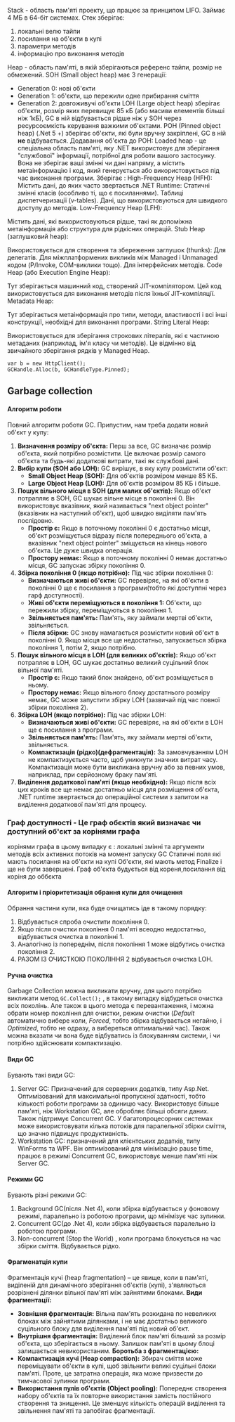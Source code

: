 Stack - область пам'яті проекту, що працює за принципом LIFO. Займає 4 МБ в 64-біт системах.
Стек зберігає:
1. локальні велю тайпи
2. посилання на об'єкти в купі
3. параметри методів
4. інформацію про виконання методів

Heap - область пам'яті, в якій зберігаються референс тайпи, розмір не обмежений.
SOH (Small object heap) має 3 генерації:
- Generation 0: нові об'єкти
- Generation 1: об'єкти, що пережили одне прибирання сміття
- Generation 2: довгоживучі об'єкти
LOH (Large object heap) зберігає об'єкти, розмір яких перевищує 85 кБ (або масиви елементів більші ніж 1кБ), GC в ній відбувається рідше ніж у SOH через ресурсоємкість керування важкими об'єктами.
POH (Pinned object heap) (.Net 5 +) зберігає об'єкти, які були вручну закріплені, GC в ній **не** відбувається.
Додавання об'єкта до POH:
Loaded heap - це спеціальна область пам'яті, яку .NET використовує для зберігання "службової" інформації, потрібної для роботи вашого застосунку. Вона не зберігає ваші змінні чи дані напряму, а містить метаінформацію і код, який генерується або використовується під час виконання програми.
Зберігає : 
High-Frequency Heap (HFH):
Містить дані, до яких часто звертається .NET Runtime:
Статичні змінні класів (особливо ті, що є посиланнями).
Таблиці диспетчеризації (v-tables).
Дані, що використовуються для швидкого доступу до методів.
Low-Frequency Heap (LFH):

Містить дані, які використовуються рідше, такі як допоміжна метаінформація або структура для рідкісних операцій.
Stub Heap (заглушковий heap):

Використовується для створення та збереження заглушок (thunks):
Для делегатів.
Для міжплатформених викликів між Managed і Unmanaged кодом (P/Invoke, COM-виклики тощо).
Для інтерфейсних методів.
Code Heap (або Execution Engine Heap):

Тут зберігається машинний код, створений JIT-компілятором.
Цей код використовується для виконання методів після їхньої JIT-компіляції.
Metadata Heap:

Тут зберігається метаінформація про типи, методи, властивості і всі інші конструкції, необхідні для виконання програми.
String Literal Heap:

Використовується для зберігання строкових літералів, які є частиною метаданих (наприклад, ім'я класу чи методів).
Це відмінно від звичайного зберігання рядків у Managed Heap.

```
var b = new HttpClient();  
GCHandle.Alloc(b, GCHandleType.Pinned);
```
## Garbage collection

#### Алгоритм роботи
Повний алгоритм роботи GC. Припустим, нам треба додати новий об'єкт у купу:
1. **Визначення розміру об'єкта:** Перш за все, GC визначає розмір об'єкта, який потрібно розмістити. Це включає розмір самого об'єкта та будь-які додаткові витрати, такі як службові дані.
2. **Вибір купи (SOH або LOH):** GC вирішує, в яку купу розмістити об'єкт:
    - **Small Object Heap (SOH):** Для об'єктів розміром менше 85 КБ.
    - **Large Object Heap (LOH):** Для об'єктів розміром 85 КБ і більше.
3. **Пошук вільного місця в SOH (для малих об'єктів):** Якщо об'єкт потрапляє в SOH, GC шукає вільне місце в поколінні 0. Він використовує вказівник, який називається "next object pointer" (вказівник на наступний об'єкт), щоб швидко виділяти пам'ять послідовно.
    - **Простір є:** Якщо в поточному поколінні 0 є достатньо місця, об'єкт розміщується відразу після попереднього об'єкта, а вказівник "next object pointer" зміщується на кінець нового об'єкта. Це дуже швидка операція.
    - **Простору немає:** Якщо в поточному поколінні 0 немає достатньо місця, GC запускає збірку покоління 0.
4. **Збірка покоління 0 (якщо потрібно):** Під час збірки покоління 0:
    - **Визначаються живі об'єкти:** GC перевіряє, на які об'єкти в поколінні 0 ще є посилання з програми(тобто які доступпні через гарф доступності).
    - **Живі об'єкти переміщуються в покоління 1:** Об'єкти, що пережили збірку, переміщуються в покоління 1.
    - **Звільняється пам'ять:** Пам'ять, яку займали мертві об'єкти, звільняється.
    - **Після збірки:** GC знову намагається розмістити новий об'єкт в поколінні 0. Якщо місця все ще недостатньо, запускається збірка покоління 1, потім 2, якщо потрібно.
5. **Пошук вільного місця в LOH (для великих об'єктів):** Якщо об'єкт потрапляє в LOH, GC шукає достатньо великий суцільний блок вільної пам'яті.
    - **Простір є:** Якщо такий блок знайдено, об'єкт розміщується в ньому.
    - **Простору немає:** Якщо вільного блоку достатнього розміру немає, GC може запустити збірку LOH (зазвичай під час повної збірки покоління 2).
6. **Збірка LOH (якщо потрібно):** Під час збірки LOH:
    - **Визначаються живі об'єкти:** GC перевіряє, на які об'єкти в LOH ще є посилання з програми.
    - **Звільняється пам'ять:** Пам'ять, яку займали мертві об'єкти, звільняється.
    - **Компактизація (рідко)(дефрагментація):** За замовчуванням LOH не компактизується часто, щоб уникнути значних витрат часу. Компактизація може бути викликана вручну або за певних умов, наприклад, при серйозному браку пам'яті.
7. **Виділення додаткової пам'яті (якщо необхідно):** Якщо після всіх цих кроків все ще немає достатньо місця для розміщення об'єкта, .NET runtime звертається до операційної системи з запитом на виділення додаткової пам'яті для процесу.

### Граф доступності - Це граф обєктів який визначає чи доступний об'єкт за корінями графа 
корінями графа в цьому випадку є :
локальні змінні та аргументи методів всіх активних потоків на момент запуску GC
Статичні поля які мають посилання на об'єкти на купі 
Об'єкти, які мають метод Finalize і ще не були завершені.
Граф об'єкта будується від кореня,посилання від коріня до оббєкта 

#### Алгоритм і пріоритетизація обрання купи для очищення
Обрання частини купи, яка буде очищатись іде в такому порядку:
1. Відбувається спроба очистити покоління 0.
2. Якщо після очистки покоління 0 пам'яті всеодно недостатньо, відбувається очистка в поколінні 1.
3. Аналогічно із попереднім, після покоління 1 може відбутись очистка покоління 2.
4. РАЗОМ ІЗ ОЧИСТКОЮ ПОКОЛІННЯ 2 відбувається очистка LOH.
#### Ручна очистка
Garbage Collection можна викликати вручну, для цього потрібно викликати метод `GC.Collect();` , в такому випадку відбудеться очистка всіх поколінь. 
Але також в цього метода є перевантаження, і можна обрати номер покоління для очистки, режим очистки (*Default* автоматично вибере коли, *Forced*, тобто збірка відбувається негайно, і *Optimized*, тобто не одразу, а вибереться оптимальний час). Також можна вказати чи вона буде відбуватись із блокуванням системи, і чи потрібно здійснювати компактизацію.
#### Види GC
Бувають такі види GC:
1. Server GC: Призначений для серверних додатків, типу Asp.Net. Оптимізований для максимальної пропускної здатності, тобто кількості роботи програми за одиницю часу. Використовує більше пам'яті, ніж Workstation GC, але обробляє більші обсяги даних. Також підтримує Concurrent GC. У багатопроцесорних системах може використовувати кілька потоків для паралельної збірки сміття, що значно підвищує продуктивність.
2. Workstation GC: призначений для клієнтських додатків, типу WinForms та WPF. Він оптимізований для мінімізацію pause time, працює в режимі Concurrent GC, використовує менше пам'яті ніж Server GC.
#### Режими GC
Бувають різні режими GC:
1. Background GC(після .Net 4), коли збірка відбувається у фоновому режимі, паралельно із роботою програми, що мінімізує час зупинки.
2. Concurrent GC(до .Net 4), коли збірка відбувається паралельно із роботою програми.
3. Non-concurrent (Stop the World) , коли програма блокується на час збірки сміття. Відбувається рідко.
#### Фрагменатція купи
Фрагментація кучі (heap fragmentation) – це явище, коли в пам'яті, виділеній для динамічного зберігання об'єктів (купі), з'являються розрізнені ділянки вільної пам'яті між зайнятими блоками.
**Види фрагментації:**
- **Зовнішня фрагментація:** Вільна пам'ять розкидана по невеликих блоках між зайнятими ділянками, і не має достатньо великого суцільного блоку для виділення пам'яті під новий об'єкт.
- **Внутрішня фрагментація:** Виділений блок пам'яті більший за розмір об'єкта, що зберігається в ньому. Залишок пам'яті в цьому блоці залишається невикористаним.
**Боротьба з фрагментацією:**
- **Компактизація кучі (Heap compaction):** Збирач сміття може переміщувати об'єкти в купі, щоб звільнити великі суцільні блоки пам'яті. Проте, це затратна операція, яка може призвести до тимчасової зупинки програми.
- **Використання пулів об'єктів (Object pooling):** Попереднє створення набору об'єктів та їх повторне використання замість постійного створення та знищення. Це зменшує кількість операцій виділення та звільнення пам'яті та запобігає фрагментації.

